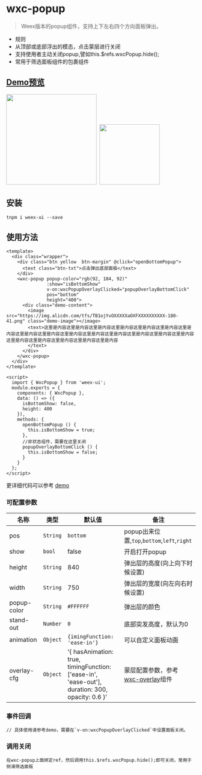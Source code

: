# wxc-popup 

 > Weex版本的popup组件，支持上下左右四个方向面板弹出。
 
 - 规则
  - 从顶部或底部浮出的模态，点击蒙层进行关闭
  - 支持使用者主动关闭popup,譬如this.$refs.wxcPopup.hide();
  - 常用于筛选面板组件的包裹组件


## [Demo预览](https://h5.m.taobao.com/trip/wxc-popup/index.html?_wx_tpl=https%3A%2F%2Fh5.m.taobao.com%2Ftrip%2Fwxc-popup%2Fdemo%2Findex.native-min.js)
<img src="https://gw.alipayobjects.com/zos/rmsportal/MmgsYeDkFOioIpiQSfGF.gif" width="240"/>&nbsp;&nbsp;<img src="http://gtms04.alicdn.com/tfs/TB1_9v9SpXXXXcuXXXXXXXXXXXX-200-200.png" width="160"/>

## 安装

```
tnpm i weex-ui --save
```

## 使用方法

```
<template>
  <div class="wrapper">
    <div class="btn yellow  btn-margin" @click="openBottomPopup">
      <text class="btn-txt">点击弹出底部面板</text>
    </div>
    <wxc-popup popup-color="rgb(92, 184, 92)"
               :show="isBottomShow"
               v-on:wxcPopupOverlayClicked="popupOverlayBottomClick"
               pos="bottom"
               height="400">
      <div class="demo-content">
        <image src="https://img.alicdn.com/tfs/TB1ojYvOXXXXXaOXFXXXXXXXXXX-180-41.png" class="demo-image"></image>
        <text>这里是内容这里是内容这里是内容这里是内容这里是内容这里是内容这里是内容这里是内容这里是内容这里是内容这里是内容这里是内容这里是内容这里是内容这里是内容这里是内容这里是内容这里是内容这里是内容这里是内容
        </text>
      </div>
    </wxc-popup>
  </div>
</template>

<script>
  import { WxcPopup } from 'weex-ui';
  module.exports = {
    components: { WxcPopup },
    data: () => ({
      isBottomShow: false,
      height: 400
    }),
    methods: {
      openBottomPopup () {
        this.isBottomShow = true;
      },
      //非状态组件，需要在这里关闭
      popupOverlayBottomClick () {
        this.isBottomShow = false;
      }
    }
  };
</script>
```

更详细代码可以参考 [demo](https://github.com/alibaba/weex-ui/blob/master/example/popup/index.vue)

### 可配置参数

| 名称      | 类型     | 默认值   | 备注  |
|-------------|------------|--------|-----|
| pos | `String` | `bottom` | popup出来位置,`top`,`bottom`,`left`,`right`|
| show | `bool` | false | 开启打开popup  |
| height | `String` | 840 | 弹出层的高度(向上向下时候设置)  |
| width | `String` | 750 | 弹出层的宽度(向左向右时候设置)  |
| popup-color | `String` | `#FFFFFF` | 弹出层的颜色 |
| stand-out | `Number` | `0` | 底部突发高度，默认为0 |
| animation | `Object` | `{imingFunction: 'ease-in'}` | 可以自定义面板动画 |
| overlay-cfg | `Object` | '{ hasAnimation: true, timingFunction: ['ease-in', 'ease-out'], duration: 300, opacity: 0.6 }' |  蒙层配置参数，参考[wxc-overlay](https://github.com/alibaba/weex-ui/blob/master/packages/wxc-overlay/README.md)组件|

### 事件回调

```
// 具体使用请参考demo，需要在`v-on:wxcPopupOverlayClicked`中设置面板关闭。
```

### 调用关闭

```
在wxc-popup上面绑定ref，然后调用this.$refs.wxcPopup.hide();即可关闭，常用于侧滑筛选面板
```
